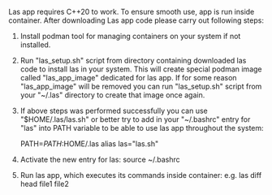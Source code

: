 Las app requires C++20 to work. To ensure smooth use, app is run inside container.
After downloading Las app code please carry out following steps:

1. Install podman tool for managing containers on your system if not installed.
2. Run "las_setup.sh" script from directory containing downloaded las code to install las in your system. This will create special podman image called "las_app_image" dedicated for las app. If for some reason "las_app_image" will be removed you can run "las_setup.sh" script from your "~/.las" directory to create that image once again.
3. If above steps was performed successfully you can use "$HOME/.las/las.sh" or better try to add in your "~/.bashrc" entry for "las" into PATH variable to be able to use las app throughout the system:

    PATH=$PATH:$HOME/.las
    alias las="las.sh"
4. Activate the new entry for las:
    source ~/.bashrc
5. Run las app, which executes its commands inside container:
    e.g. las diff head file1 file2
